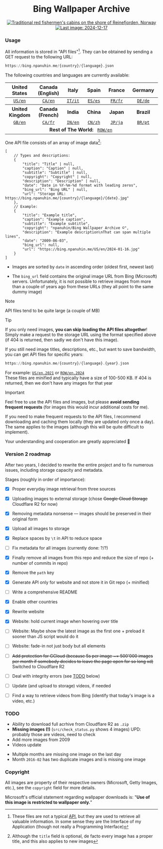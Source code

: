 <h1 align="center">Bing Wallpaper Archive</h1>

<div align="center">
    <a id="last_image_link" href="https://bing.npanuhin.me/US/en/2024-12-17.jpg">
        <img id="last_image" title="Traditional red fishermen's cabins on the shore of Reinefjorden, Norway" alt="Traditional red fishermen's cabins on the shore of Reinefjorden, Norway" src="https://bing.npanuhin.me/US/en/2024-12-17.jpg">
        <img id="last_image_badge" alt="Last image: 2024-12-17" src="https://img.shields.io/badge/Last_image-2024--12--17-informational?style=flat">
    </a>
</div>

### Usage

All information is stored in "API files"[^1]. They can be obtained by sending a GET request to the following URL:

```haskell
https://bing.npanuhin.me/{country}/{language}.json
```
<!-- https://bing.npanuhin.me/{country}/{language}.url.json  # Only dates and urls (format description below) -->

The following countries and languages are currently available:
<table>
    <thead>
        <tr>
            <th width="500px">United States</th>
            <th width="500px">Canada (English)</th>
            <th width="500px">Italy</th>
            <th width="500px">Spain</th>
            <th width="500px">France</th>
            <th width="500px">Germany</th>
        </tr>
    </thead>
    <tbody>
        <tr>
            <td align="center" title="United States: in English">
                <a href="https://bing.npanuhin.me/US/en.json"><code>US/en</code></a>
            </td>
            <td align="center" title="Canada: in English">
                <a href="https://bing.npanuhin.me/CA/en.json"><code>CA/en</code></a>
            </td>
            <td align="center" title="Italy: in Italian">
                <a href="https://bing.npanuhin.me/IT/it.json"><code>IT/it</code></a>
            </td>
            <td align="center" title="Spain: in Spanish">
                <a href="https://bing.npanuhin.me/ES/es.json"><code>ES/es</code></a>
            </td>
            <td align="center" title="France: in French">
                <a href="https://bing.npanuhin.me/FR/fr.json"><code>FR/fr</code></a>
            </td>
            <td align="center" title="Germany: in German">
                <a href="https://bing.npanuhin.me/DE/de.json"><code>DE/de</code></a>
            </td>
        </tr>
        <tr>
            <th>United Kingdom</th>
            <th>Canada (French)</th>
            <th>India</th>
            <th>China</th>
            <th>Japan</th>
            <th>Brazil</th>
        </tr>
        <tr>
            <td align="center" title="United Kingdom: in English">
                <a href="https://bing.npanuhin.me/GB/en.json"><code>GB/en</code></a>
            </td>
            <td align="center" title="Canada: in French">
                <a href="https://bing.npanuhin.me/CA/fr.json"><code>CA/fr</code></a>
            </td>
            <td align="center" title="India: in English">
                <a href="https://bing.npanuhin.me/IN/en.json"><code>IN/en</code></a>
            </td>
            <td align="center" title="China: in Chinese">
                <a href="https://bing.npanuhin.me/CN/zh.json"><code>CN/zh</code></a>
            </td>
            <td align="center" title="Japan: in Japanese">
                <a href="https://bing.npanuhin.me/JP/ja.json"><code>JP/ja</code></a>
            </td>
            <td align="center" title="Brazil: in Portuguese">
                <a href="https://bing.npanuhin.me/BR/pt.json"><code>BR/pt</code></a>
            </td>
        </tr>
        <tr>
            <td colspan="6" align="center" title="Rest of The World: in English">
                <b>Rest of The World:</b>   <a href="https://bing.npanuhin.me/ROW/en.json"><code>ROW/en</code></a> 
            </td>
        </tr>
    </tbody>
</table>


One API file consists of an array of image data[^2]:
```jsonc
[
    // Types and descriptions:
    {
        "title": "Title" | null,
        "caption": "Caption" | null,
        "subtitle": "Subtitle" | null,
        "copyright": "Copyright" | null,
        "description": "Description" | null,
        "date": "Date in %Y-%m-%d format with leading zeros",
        "bing_url": "Bing URL" | null,
        "url": "Storage URL: https://bing.npanuhin.me/{country}/{language}/{date}.jpg"
    },
    // Example:
    {
        "title": "Example title",
        "caption": "Example caption",
        "subtitle": "Example subtitle",
        "copyright": "npanuhin/Bing Wallpaper Archive ©",
        "description": "Example description\nThat can span multiple lines",
        "date": "2009-06-03",
        "bing_url": null,
        "url": "https://bing.npanuhin.me/US/en/2024-01-16.jpg"
    }
]
```

- Images are sorted by `date` in ascending order (oldest first, newest last)

- The `bing_url` field contains the original image URL from Bing (Microsoft) servers. Unfortunately, it is not possible to retrieve images from more than a couple of years ago from these URLs (they all point to the same dummy image)

<!-- URL API files are minified and contain only `date` field as key and `url` field as value (to save space as much as possible):
```jsonc
{"2009-06-03":"https://bing.npanuhin.me/US/en/2009-06-03.jpg","...":"...",}
``` -->

> [!NOTE]
> API files tend to be quite large (a couple of MB)

> [!TIP]
> If you only need images, **you can skip loading the API files altogether**! Simply make a request to the storage URL using the format specified above (if 404 is returned, then sadly we don't have this image).
>
> If you still need image titles, descriptions, etc., but want to save bandwidth, you can get API files for specific years:
> ```haskell
> https://bing.npanuhin.me/{country}/{language}.{year}.json
> ```
> For example: <a href="https://bing.npanuhin.me/US/en.2021.json"><code>US/en.2021</code></a> or <a href="https://bing.npanuhin.me/ROW/en.2024.json"><code>ROW/en.2024</code></a><br>
> These files are minified and typically have a size of 100-500 KB. If 404 is returned, then we don't have any images for that year


<!-- >
> **Pro tip**:  
> If you only need images, **you can skip loading the API files altogether**! Simply make a request to the storage URL using the format specified above (if 404 is returned, then sadly we don't have this image) -->


<!-- If you don't need image titles, descriptions, etc., you can use the URL API file, which is *only about 13% the size* of the full API file: -->
<!-- > [!TIP]
> If you only need images, **you can skip loading the API files altogether**! Simply make a request to the storage URL using the format specified above (if 404 is returned, then sadly we don't have this image) -->

> [!IMPORTANT]
> Feel free to use the API files and images, but please **avoid sending frequent requests** (for images this would incur additional costs for me).
>
> If you need to make frequent requests to the API files, I recommend downloading and caching them locally (they are updated only once a day). The same applies to the images (although this will be quite difficult to implement).
>
> Your understanding and cooperation are greatly appreciated 🙂


### Version 2 roadmap

After two years, I decided to rewrite the entire project and to fix numerous issues, including storage capacity and metadata.

Stages (roughly in order of importance):

- [x] Proper everyday image retrieval from three sources
- [x] Uploading images to external storage (chose ~~Google Cloud Storage~~ Cloudflare R2 for now)
- [x] Removing metadata nonsense — images should be preserved in their original form
- [x] Upload all images to storage
- [x] Replace spaces by `\t` in API to reduce space
- [ ] Fix metadata for all images (currently done: ?/?)
- [x] Finally remove all images from this repo and reduce the size of repo (+ number of commits in repo)
- [x] Remove the `path` key
- [x] Generate API only for website and not store it in Git repo (+ minified)
- [ ] Write a comprehensive README
- [x] Enable other countries
- [x] Rewrite website
- [x] Website: hold current image when hovering over title
- [ ] Website: Maybe show the latest image as the first one + preload it sooner than JS script would do it
- [ ] Website: fade-in not just body but all elements
- [ ] ~~Add protection for GCloud (because 5s per image \~= 500'000 images per month if somebody decides to leave the page open for so long xd)~~ Switched to Cloudflare R2
- [ ] Deal with integrity errors (see [TODO](#todo) below)
- [ ] Update (and upload to storage) videos, if needed
- [ ] Find a way to retrieve videos from Bing (identify that today's image is a video, etc.)


### TODO

- Ability to download full acrhive from Cloudflare R2 as `.zip`
- **Missing images (!)** (`src/check_status.py` shows 4 images)
    UPD: probably those are videos, need to check
- Add more images from 2009
- Videos update

<!-- -  `2016-06-05` copyright: `© Heinz Wohner/Getty Images` vs `© Richard Du Toit/Minden Pictures` -->

- Multiple months are missing one image on the last day
- Month `2016-02` has two duplicate images and is missing one image


### Copyright

All images are property of their respective owners (Microsoft, Getty Images, etc.), see the `copyright` field for more details.

Microsoft's official statement regarding wallpaper downloads is: "**Use of this image is restricted to wallpaper only.**"


[^1]: These files are not a typical [API](https://en.wikipedia.org/wiki/API), but they are used to retrieve all valuable information. In some sense they are the Interface of my Application (though not really a Programming Interface)

[^2]: Although the `title` field is optional, de facto every image has a proper title, and this also applies to new images
